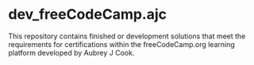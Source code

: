 # dev_freeCodeCamp.ajc
This repository contains finished or development solutions that meet the requirements for certifications within the freeCodeCamp.org learning platform developed by Aubrey J Cook.
